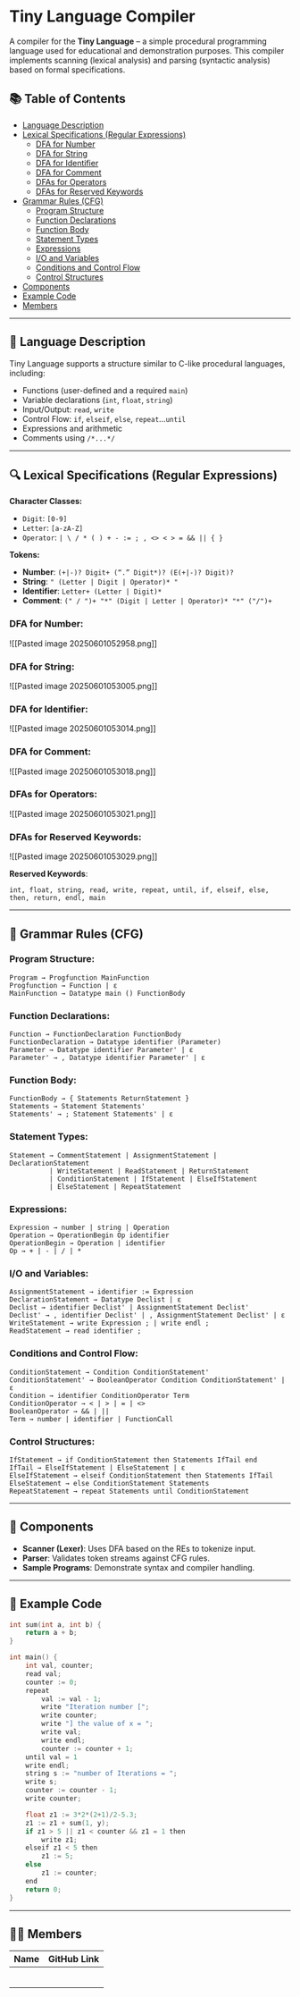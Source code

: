 
# Tiny Language Compiler

A compiler for the **Tiny Language** – a simple procedural programming language used for educational and demonstration purposes. This compiler implements scanning (lexical analysis) and parsing (syntactic analysis) based on formal specifications.

## 📚 Table of Contents

- [Language Description](#-language-description)
- [Lexical Specifications (Regular Expressions)](#-lexical-specifications-regular-expressions)
	- [DFA for Number](#dfa-for-number)
	- [DFA for String](#dfa-for-string)
	- [DFA for Identifier](#dfa-for-identifier)
	- [DFA for Comment](#dfa-for-comment)
	- [DFAs for Operators](#dfas-for-operators)
	- [DFAs for Reserved Keywords](#dfas-for-reserved-keywords)
- [Grammar Rules (CFG)](#-grammar-rules-cfg)
  - [Program Structure](#program-structure)
  - [Function Declarations](#function-declarations)
  - [Function Body](#function-body)
  - [Statement Types](#statement-types)
  - [Expressions](#expressions)
  - [I/O and Variables](#io-and-variables)
  - [Conditions and Control Flow](#conditions-and-control-flow)
  - [Control Structures](#control-structures)
- [Components](#-components)
- [Example Code](#-example-code)
- [Members](#-members)

---

## 📜 Language Description

Tiny Language supports a structure similar to C-like procedural languages, including:

- Functions (user-defined and a required `main`)
- Variable declarations (`int`, `float`, `string`)
- Input/Output: `read`, `write`
- Control Flow: `if`, `elseif`, `else`, `repeat`...`until`
- Expressions and arithmetic
- Comments using `/*...*/`

---

## 🔍 Lexical Specifications (Regular Expressions)

**Character Classes:**
- `Digit`: `[0-9]`
- `Letter`: `[a-zA-Z]`
- `Operator`: `| \ / * ( ) + - := ; , <> < > = && || { }`

**Tokens:**
- **Number**: `(+|-)? Digit+ (“.” Digit*)? (E(+|-)? Digit)?`
- **String**: `" (Letter | Digit | Operator)* "`
- **Identifier**: `Letter+ (Letter | Digit)*`
- **Comment**: `(" / ")+ "*" (Digit | Letter | Operator)* "*" ("/")+`

### DFA for Number:
  ![[Pasted image 20250601052958.png]]
### DFA for String:

![[Pasted image 20250601053005.png]]
### DFA for Identifier:

![[Pasted image 20250601053014.png]]
### DFA for Comment:
  
![[Pasted image 20250601053018.png]]
### DFAs for Operators:

![[Pasted image 20250601053021.png]]
### DFAs for Reserved Keywords:

![[Pasted image 20250601053029.png]]

**Reserved Keywords**:
```
int, float, string, read, write, repeat, until, if, elseif, else,
then, return, endl, main
```

---

## 🧠 Grammar Rules (CFG)

### Program Structure:
```
Program → Progfunction MainFunction
Progfunction → Function | ε
MainFunction → Datatype main () FunctionBody
```

### Function Declarations:
```
Function → FunctionDeclaration FunctionBody
FunctionDeclaration → Datatype identifier (Parameter)
Parameter → Datatype identifier Parameter' | ε
Parameter' → , Datatype identifier Parameter' | ε
```

### Function Body:
```
FunctionBody → { Statements ReturnStatement }
Statements → Statement Statements'
Statements' → ; Statement Statements' | ε
```

### Statement Types:
```
Statement → CommentStatement | AssignmentStatement | DeclarationStatement
          | WriteStatement | ReadStatement | ReturnStatement
          | ConditionStatement | IfStatement | ElseIfStatement
          | ElseStatement | RepeatStatement
```

### Expressions:
```
Expression → number | string | Operation
Operation → OperationBegin Op identifier
OperationBegin → Operation | identifier
Op → + | - | / | *
```

### I/O and Variables:
```
AssignmentStatement → identifier := Expression
DeclarationStatement → Datatype Declist | ε
Declist → identifier Declist' | AssignmentStatement Declist'
Declist' → , identifier Declist' | , AssignmentStatement Declist' | ε
WriteStatement → write Expression ; | write endl ;
ReadStatement → read identifier ;
```

### Conditions and Control Flow:
```
ConditionStatement → Condition ConditionStatement'
ConditionStatement' → BooleanOperator Condition ConditionStatement' | ε
Condition → identifier ConditionOperator Term
ConditionOperator → < | > | = | <>
BooleanOperator → && | ||
Term → number | identifier | FunctionCall
```

### Control Structures:
```
IfStatement → if ConditionStatement then Statements IfTail end
IfTail → ElseIfStatement | ElseStatement | ε
ElseIfStatement → elseif ConditionStatement then Statements IfTail
ElseStatement → else ConditionStatement Statements
RepeatStatement → repeat Statements until ConditionStatement
```

---

## 🔧 Components

- **Scanner (Lexer)**: Uses DFA based on the REs to tokenize input.
- **Parser**: Validates token streams against CFG rules.
- **Sample Programs**: Demonstrate syntax and compiler handling.

---

## 📂 Example Code

```c
int sum(int a, int b) {
    return a + b;
}

int main() {
    int val, counter;
    read val;
    counter := 0;
    repeat
        val := val - 1;
        write "Iteration number [";
        write counter;
        write "] the value of x = ";
        write val;
        write endl;
        counter := counter + 1;
    until val = 1
    write endl;
    string s := "number of Iterations = ";
    write s;
    counter := counter - 1;
    write counter;

    float z1 := 3*2*(2+1)/2-5.3;
    z1 := z1 + sum(1, y);
    if z1 > 5 || z1 < counter && z1 = 1 then
        write z1;
    elseif z1 < 5 then
        z1 := 5;
    else
        z1 := counter;
    end
    return 0;
}
```


---

## 👨‍💻 Members

| Name | GitHub Link |
| ---- | ----------- |
|      |             |
|      |             |
|      |             |
|      |             |
|      |             |
|      |             |
